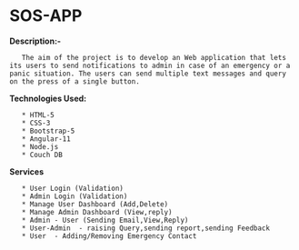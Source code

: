 # SOS-APP

**Description:-**
     
       The aim of the project is to develop an Web application that lets its users to send notifications to admin in case of an emergency or a panic situation. The users can send multiple text messages and query on the press of a single button.
       
 **Technologies Used:**
      
       * HTML-5
       * CSS-3
       * Bootstrap-5
       * Angular-11
       * Node.js
       * Couch DB
       
  **Services**
      
       * User Login (Validation)
       * Admin Login (Validation)
       * Manage User Dashboard (Add,Delete)
       * Manage Admin Dashboard (View,reply)
       * Admin - User (Sending Email,View,Reply)
       * User-Admin  - raising Query,sending report,sending Feedback
       * User  - Adding/Removing Emergency Contact
       
